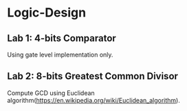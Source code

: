 # Logic-Design
Lab 1: 4-bits Comparator
-
Using gate level implementation only.

Lab 2: 8-bits Greatest Common Divisor
-
Compute GCD using Euclidean algorithm(https://en.wikipedia.org/wiki/Euclidean_algorithm).
